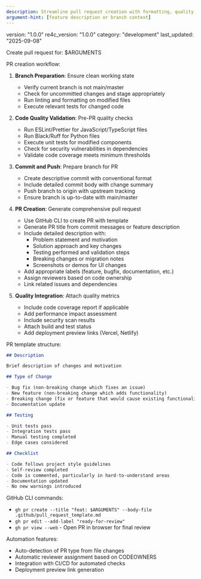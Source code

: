 ```yaml
---
description: Streamline pull request creation with formatting, quality checks, and template compliance
argument-hint: [feature description or branch context]
---
```

version: "1.0.0"
re4c_version: "1.0.0"
category: "development"
last_updated: "2025-09-08"

Create pull request for: $ARGUMENTS

PR creation workflow:
1. **Branch Preparation**: Ensure clean working state
   - Verify current branch is not main/master
   - Check for uncommitted changes and stage appropriately
   - Run linting and formatting on modified files
   - Execute relevant tests for changed code

2. **Code Quality Validation**: Pre-PR quality checks
   - Run ESLint/Prettier for JavaScript/TypeScript files
   - Run Black/Ruff for Python files
   - Execute unit tests for modified components
   - Check for security vulnerabilities in dependencies
   - Validate code coverage meets minimum thresholds

3. **Commit and Push**: Prepare branch for PR
   - Create descriptive commit with conventional format
   - Include detailed commit body with change summary
   - Push branch to origin with upstream tracking
   - Ensure branch is up-to-date with main/master

4. **PR Creation**: Generate comprehensive pull request
   - Use GitHub CLI to create PR with template
   - Generate PR title from commit messages or feature description
   - Include detailed description with:
     - Problem statement and motivation
     - Solution approach and key changes
     - Testing performed and validation steps
     - Breaking changes or migration notes
     - Screenshots or demos for UI changes
   - Add appropriate labels (feature, bugfix, documentation, etc.)
   - Assign reviewers based on code ownership
   - Link related issues and dependencies

5. **Quality Integration**: Attach quality metrics
   - Include code coverage report if applicable
   - Add performance impact assessment
   - Include security scan results
   - Attach build and test status
   - Add deployment preview links (Vercel, Netlify)

PR template structure:
```markdown
## Description

Brief description of changes and motivation

## Type of Change

- Bug fix (non-breaking change which fixes an issue)
- New feature (non-breaking change which adds functionality)
- Breaking change (fix or feature that would cause existing functionality to not work as expected)
- Documentation update

## Testing

- Unit tests pass
- Integration tests pass
- Manual testing completed
- Edge cases considered

## Checklist

- Code follows project style guidelines
- Self-review completed
- Code is commented, particularly in hard-to-understand areas
- Documentation updated
- No new warnings introduced
```

GitHub CLI commands:
- `gh pr create --title "feat: $ARGUMENTS" --body-file .github/pull_request_template.md`
- `gh pr edit --add-label "ready-for-review"`
- `gh pr view --web` - Open PR in browser for final review

Automation features:
- Auto-detection of PR type from file changes
- Automatic reviewer assignment based on CODEOWNERS
- Integration with CI/CD for automated checks
- Deployment preview link generation

